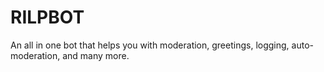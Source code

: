 # RILPBOT
An all in one bot that helps you with moderation, greetings, logging, auto-moderation, and many more.
